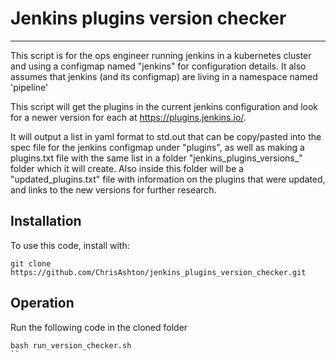 # Jenkins plugins version checker
---
This script is for the ops engineer running jenkins in a kubernetes cluster and using a configmap named "jenkins" for configuration details. It also assumes that jenkins (and its configmap) are living in a namespace named 'pipeline'  

This script will get the plugins in the current jenkins configuration and look for a newer version for each at https://plugins.jenkins.io/.  

It will output a list in yaml format to std.out that can be copy/pasted into the spec file for the jenkins configmap under "plugins", as well as making a plugins.txt file with the same list in a folder "jenkins_plugins_versions_<YYYY-MM-DD>" folder which it will create. Also inside this folder will be a "updated_plugins.txt" file with information on the plugins that were updated, and links to the new versions for further research.

## Installation
To use this code, install with:

```
git clone https://github.com/ChrisAshton/jenkins_plugins_version_checker.git
```
## Operation
Run the following code in the cloned folder
```
bash run_version_checker.sh
``
